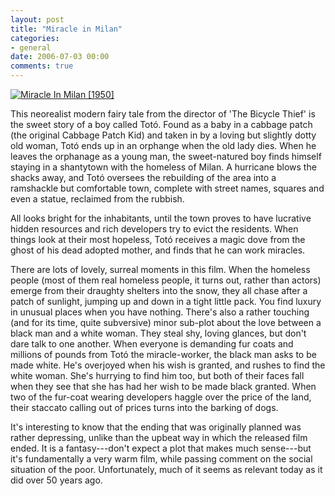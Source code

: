 ```yaml
---
layout: post
title: "Miracle in Milan"
categories:
- general
date: 2006-07-03 00:00
comments: true
---
```


<p class="img-shadow"><a href="http://www.amazon.co.uk/exec/obidos/ASIN/B000DN5UWC/butshesagirl-21/" title="Click to view item at Amazon"><img src="http://images-eu.amazon.com/images/P/B000DN5UWC.02.MZZZZZZZ.jpg" alt="Miracle In Milan [1950]" /></a></p>

<p>This neorealist modern fairy tale from the director of 'The Bicycle Thief' is the sweet story of a boy called Tot&#243;. Found as a baby in a cabbage patch (the original Cabbage Patch Kid) and taken in by a loving but slightly dotty old woman, Tot&#243; ends up in an orphange when the old lady dies. When he leaves the orphanage as a young man, the sweet-natured boy finds himself staying in a shantytown with the homeless of Milan. A hurricane blows the shacks away, and Tot&#243; oversees the rebuilding of the area into a ramshackle but comfortable town, complete with street names, squares and even a statue, reclaimed from the rubbish.</p>

<p>All looks bright for the inhabitants, until the town proves to have lucrative hidden resources and rich developers try to evict the residents. When things look at their most hopeless, Tot&#243; receives a magic dove from the ghost of his dead adopted mother, and finds that he can work miracles.</p>


<p>There are lots of lovely, surreal moments in this film. When the homeless people (most of them real homeless people, it turns out, rather than actors) emerge from their draughty shelters into the snow, they all chase after a patch of sunlight, jumping up and down in a tight little pack. You find luxury in unusual places when you have nothing. There's also a rather touching (and for its time, quite subversive) minor sub-plot about the love between a black man and a white woman. They steal shy, loving glances, but don't dare talk to one another. When everyone is demanding fur coats and millions of pounds from Tot&#243; the miracle-worker, the black man asks to be made white. He's overjoyed when his wish is granted, and rushes to find the white woman. She's hurrying to find him too, but both of their faces fall when they see that she has had her wish to be made black granted. When two of the fur-coat wearing developers haggle over the price of the land, their staccato calling out of prices turns into the barking of dogs.</p>

<p>It's interesting to know that the ending that was originally planned was rather depressing, unlike than the upbeat way in which the released film ended. It is a fantasy---don't expect a plot that makes much sense---but it's fundamentally a very warm film, while passing comment on the social situation of the poor. Unfortunately, much of it seems as relevant today as it did over 50 years ago.</p>

